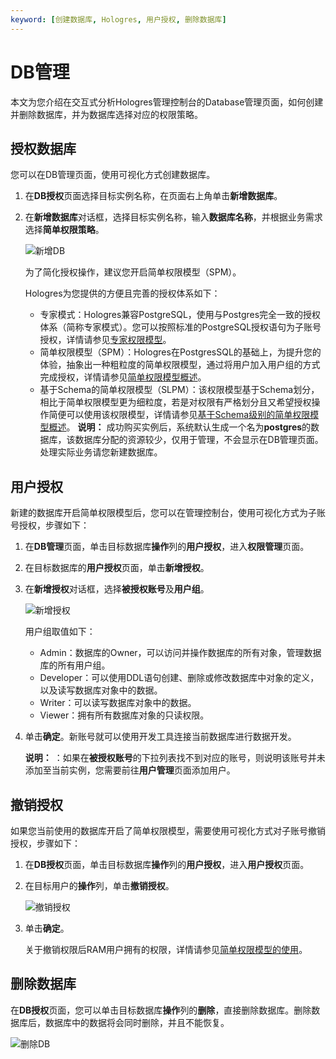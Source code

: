 ```yaml
---
keyword: [创建数据库, Hologres, 用户授权, 删除数据库]
---
```


# DB管理

本文为您介绍在交互式分析Hologres管理控制台的Database管理页面，如何创建并删除数据库，并为数据库选择对应的权限策略。

## 授权数据库

您可以在DB管理页面，使用可视化方式创建数据库。

1.  在**DB授权**页面选择目标实例名称，在页面右上角单击**新增数据库**。

2.  在**新增数据库**对话框，选择目标实例名称，输入**数据库名称**，并根据业务需求选择**简单权限策略**。

    ![新增DB](https://static-aliyun-doc.oss-accelerate.aliyuncs.com/assets/img/zh-CN/3447041261/p275264.png)

    为了简化授权操作，建议您开启简单权限模型（SPM）。

    Hologres为您提供的方便且完善的授权体系如下：

    -   专家模式：Hologres兼容PostgreSQL，使用与Postgres完全一致的授权体系（简称专家模式）。您可以按照标准的PostgreSQL授权语句为子账号授权，详情请参见[专家权限模型](/cn.zh-CN/账号与权限管理/Hologres权限模型/专家权限模型.md)。
    -   简单权限模型（SPM）：Hologres在PostgresSQL的基础上，为提升您的体验，抽象出一种粗粒度的简单权限模型，通过将用户加入用户组的方式完成授权，详情请参见[简单权限模型概述](/cn.zh-CN/账号与权限管理/Hologres权限模型/简单权限模型/简单权限模型概述.md)。
    -   基于Schema的简单权限模型（SLPM）：该权限模型基于Schema划分，相比于简单权限模型更为细粒度，若是对权限有严格划分且又希望授权操作简便可以使用该权限模型，详情请参见[基于Schema级别的简单权限模型概述](/cn.zh-CN/账号与权限管理/Hologres权限模型/基于Schema级别的简单权限模型/基于Schema级别的简单权限模型概述.md)。
    **说明：** 成功购买实例后，系统默认生成一个名为**postgres**的数据库，该数据库分配的资源较少，仅用于管理，不会显示在DB管理页面。处理实际业务请您新建数据库。


## 用户授权

新建的数据库开启简单权限模型后，您可以在管理控制台，使用可视化方式为子账号授权，步骤如下：

1.  在**DB管理**页面，单击目标数据库**操作**列的**用户授权**，进入**权限管理**页面。

2.  在目标数据库的**用户授权**页面，单击**新增授权**。

3.  在**新增授权**对话框，选择**被授权账号**及**用户组**。

    ![新增授权](https://static-aliyun-doc.oss-accelerate.aliyuncs.com/assets/img/zh-CN/3447041261/p275312.png)

    用户组取值如下：

    -   Admin：数据库的Owner，可以访问并操作数据库的所有对象，管理数据库的所有用户组。
    -   Developer：可以使用DDL语句创建、删除或修改数据库中对象的定义，以及读写数据库对象中的数据。
    -   Writer：可以读写数据库对象中的数据。
    -   Viewer：拥有所有数据库对象的只读权限。
4.  单击**确定**。新账号就可以使用开发工具连接当前数据库进行数据开发。

    **说明：** ：如果在**被授权账号**的下拉列表找不到对应的账号，则说明该账号并未添加至当前实例，您需要前往**用户管理**页面添加用户。


## 撤销授权

如果您当前使用的数据库开启了简单权限模型，需要使用可视化方式对子账号撤销授权，步骤如下：

1.  在**DB授权**页面，单击目标数据库**操作**列的**用户授权**，进入**用户授权**页面。

2.  在目标用户的**操作**列，单击**撤销授权**。

    ![撤销授权](https://static-aliyun-doc.oss-accelerate.aliyuncs.com/assets/img/zh-CN/3447041261/p275314.png)

3.  单击**确定**。

    关于撤销权限后RAM用户拥有的权限，详情请参见[简单权限模型的使用](/cn.zh-CN/账号与权限管理/Hologres权限模型/简单权限模型/简单权限模型的使用.md)。


## 删除数据库

在**DB授权**页面，您可以单击目标数据库**操作**列的**删除**，直接删除数据库。删除数据库后，数据库中的数据将会同时删除，并且不能恢复。

![删除DB](https://static-aliyun-doc.oss-accelerate.aliyuncs.com/assets/img/zh-CN/3447041261/p275319.png)

